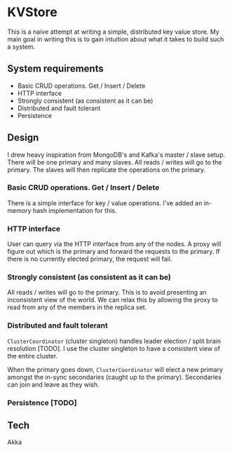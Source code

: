 # KVStore

This is a naive attempt at writing a simple, distributed key value store. My main goal in writing this is to gain intuition about what it takes to build such a system.

## System requirements
* Basic CRUD operations. Get / Insert / Delete
* HTTP interface
* Strongly consistent (as consistent as it can be)
* Distributed and fault tolerant
* Persistence

## Design

I drew heavy inspiration from MongoDB's and Kafka's master / slave setup. There will be one primary and many slaves. All reads / writes will go to the primary. The slaves will then replicate the operations on the primary.

### Basic CRUD operations. Get / Insert / Delete

There is a simple interface for key / value operations. I've added an in-memory hash implementation for this.

### HTTP interface

User can query via the HTTP interface from any of the nodes. A proxy will figure out which is the primary and forward the requests to the primary. If there is no currently elected primary, the request will fail.

### Strongly consistent (as consistent as it can be)

All reads / writes will go to the primary. This is to avoid presenting an inconsistent view of the world. We can relax this by allowing the proxy to read from any of the members in the replica set.

### Distributed and fault tolerant

`ClusterCoordinator` (cluster singleton) handles leader election / split brain resolution [TODO]. I use the cluster singleton to have a consistent view of the entire cluster.

When the primary goes down, `ClusterCoordinator` will elect a new primary amongst the in-sync secondaries (caught up to the primary). Secondaries can join and leave as they wish.

### Persistence [TODO]

## Tech

Akka